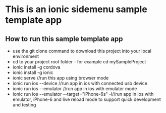 # This is an ionic sidemenu sample template app

## How to run this sample template app
 - use the git clone command to download this project into your local environment
 - cd to your project root folder - for example cd mySampleProject
 - ionic install -g cordova
 - ionic install -g ionic
 - ionic serve //run this app using browser mode
 - ionic run ios --device //run app in ios with connected usb device
 - ionic run ios --emulator //run app in ios with emulator mode
 - ionic run ios --emulator --target="iPhone-6s" -l//run app in ios with emulator, iPhone-6 and live reload mode to support quick development and testing
